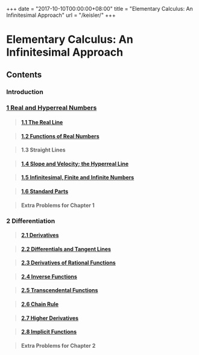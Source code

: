 +++
date = "2017-10-10T00:00:00+08:00"
title = "Elementary Calculus: An Infinitesimal Approach"
url = "/keisler/"
+++

# Elementary Calculus: An Infinitesimal Approach

## Contents

### Introduction

### [1 Real and Hyperreal Numbers](/calculus/keisler/01/)

> #### [1.1 The Real Line](/calculus/keisler/01/01/)

> #### [1.2 Functions of Real Numbers](/calculus/keisler/01/02/)

> #### 1.3 Straight Lines

> #### [1.4 Slope and Velocity; the Hyperreal Line](/calculus/keisler/01/04/)

> #### [1.5 Infinitesimal, Finite and Infinite Numbers](/calculus/keisler/01/05/)

> #### [1.6 Standard Parts](/calculus/keisler/01/06/)

> #### Extra Problems for Chapter 1

### 2 Differentiation

> #### [2.1 Derivatives](/calculus/keisler/02/01/)

> #### [2.2 Differentials and Tangent Lines](/calculus/keisler/02/02/)

> #### [2.3 Derivatives of Rational Functions](/calculus/keisler/02/03/)

> #### [2.4 Inverse Functions](/calculus/keisler/02/04/)

> #### [2.5 Transcendental Functions](/calculus/keisler/02/05/)

> #### [2.6 Chain Rule](/calculus/keisler/02/06/)

> #### [2.7 Higher Derivatives](/calculus/keisler/02/07/)

> #### [2.8 Implicit Functions](/calculus/keisler/02/08/)

> #### Extra Problems for Chapter 2